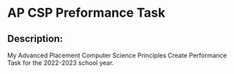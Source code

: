 # AP CSP Preformance Task

## Description:

My Advanced Placement Computer Science Principles Create Performance Task for the 2022-2023 school year.

